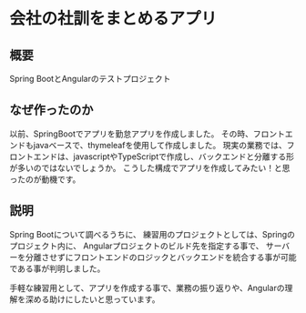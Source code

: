 # 会社の社訓をまとめるアプリ

## 概要
Spring BootとAngularのテストプロジェクト

##  なぜ作ったのか
以前、SpringBootでアプリを勤怠アプリを作成しました。
その時、フロントエンドもjavaベースで、thymeleafを使用して作成しました。
現実の業務では、フロントエンドは、javascriptやTypeScriptで作成し、バックエンドと分離する形が多いのではないでしょうか。
こうした構成でアプリを作成してみたい！と思ったのが動機です。

##  説明
Spring Bootについて調べるうちに、
練習用のプロジェクトとしては、Springのプロジェクト内に、
Angularプロジェクトのビルド先を指定する事で、
サーバーを分離させずにフロントエンドのロジックとバックエンドを統合する事が可能である事が判明しました。

手軽な練習用として、アプリを作成する事で、業務の振り返りや、Angularの理解を深める助けにしたいと思っています。
